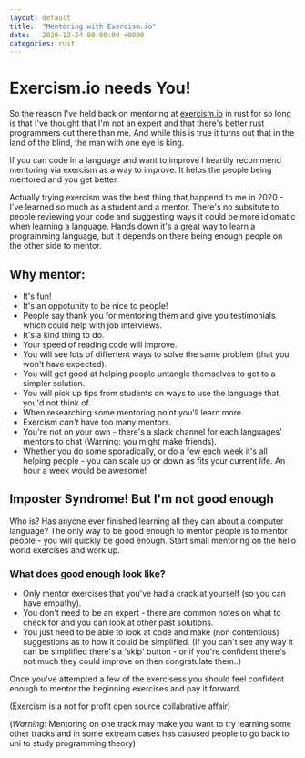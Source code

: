 ```yaml
---
layout: default
title:  "Mentoring with Exercism.io"
date:   2020-12-24 00:00:00 +0000
categories: rust
---
```


# Exercism.io needs You!

So the reason I've held back on mentoring at [exercism.io](https://exercism.io/) in rust for so long is that I've thought that I'm not an expert and that there's better rust programmers out there than me. And while this is true it turns out that in the land of the blind, the man with one eye is king.

If you can code in a language and want to improve I heartily recommend mentoring via exercism as a way to improve. It helps the people being mentored and you get better.

Actually trying exercism was the best thing that happend to me in 2020 - I've learned so much as a student and a mentor. There's no subsitute to people reviewing your code and suggesting ways it could be more idiomatic when learning a language. Hands down it's a great way to learn a programming language, but it depends on there being enough people on the other side to mentor.

## Why mentor:

   * It's fun!
   * It's an oppotunity to be nice to people!
   * People say thank you for mentoring them and give you testimonials which could help with job interviews.
   * It's a kind thing to do.
   * Your speed of reading code will improve.
   * You will see lots of differtent ways to solve the same problem (that you won't have expected).
   * You will get good at helping people untangle themselves to get to a simpler solution.
   * You will pick up tips from students on ways to use the language that you'd not think of.
   * When researching some mentoring point you'll learn more.
   * Exercism _can't_ have too many mentors.
   * You're not on your own - there's a slack channel for each languages' mentors to chat (Warning: you might make friends).
   * Whether you do some sporadically, or do a few each week it's all helping people - you can scale up or down as fits your current life. An hour a week would be awesome!

## Imposter Syndrome! But I'm not good enough

Who is? Has anyone ever finished learning all they can about a computer language?
The only way to be good enough to mentor people is to mentor people - you will quickly be good enough. Start small mentoring on the hello world exercises and work up.

### What does good enough look like?

   * Only mentor exercises that you've had a crack at yourself (so you can have empathy).
   * You don't need to be an expert - there are common notes on what to check for and you can look at other past solutions.
   * You just need to be able to look at code and make (non contentious) suggestions as to how it could be simplified. (If you can't see any way it can be simplified there's a 'skip' button - or if you're confident there's not much they could improve on then congratulate them..)

Once you've attempted a few of the exercisess you should feel confident enough to mentor the beginning exercises and pay it forward.

(Exercism is a not for profit open source collabrative affair)

(*Warning*: Mentoring on one track may make you want to try learning some other tracks and in some extream cases has casused people to go back to uni to study programming theory)
